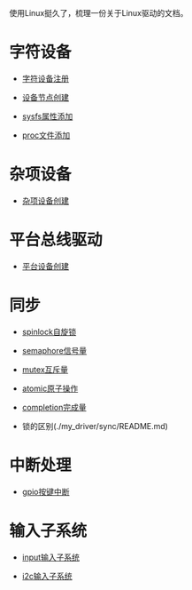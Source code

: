 使用Linux挺久了，梳理一份关于Linux驱动的文档。

# 字符设备
	
*  [字符设备注册](./document/字符设备注册.md)
	
*  [设备节点创建](./document/设备节点创建.md)
	
*  [sysfs属性添加](./document/sysfs属性节点创建.md)

*  [proc文件添加](./my_driver/proc/proc_create.c)

# 杂项设备

*  [杂项设备创建](./document/杂项设备创建.md)

# 平台总线驱动

*  [平台设备创建](./document/平台设备创建.md)

# 同步

*  [spinlock自旋锁](./my_driver/sync/spinlock/test.c)

*  [semaphore信号量](./my_driver/sync/semaphore/test.c)

*  [mutex互斥量](./my_driver/sync/mutex/test.c)

*  [atomic原子操作](./my_driver/sync/atomic/test.c)

*  [completion完成量](./my_driver/sync/completion/test.c)  

*  锁的区别(./my_driver/sync/README.md)

#  中断处理

*  [gpio按键中断](./my_driver/irq_test.c)

# 输入子系统

*  [input输入子系统](./document/input输入子系统.md)

*  [i2c输入子系统](./document/i2c输入子系统.md)
